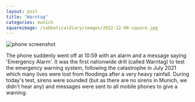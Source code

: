 ```yaml
---
layout: post
title: "Warntag"
categories: munich
squareimage: /sabbaticaldiary/images/2022-12-08-square.jpg
---
```

<img src="/sabbaticaldiary/images/2022-12-08.jpg" alt="phone screenshot" class="center">

The phone suddenly went off at 10:59 with an alarm and a message saying 'Emergency Alarm'. It was the first nationwide drill (called Warntag) to test the emergency warning system, following the catastrophe in July 2021 which many lives were lost from floodings after a very heavy rainfall. During today's test, sirens were sounded (but as there are no sirens in Munich, we didn't hear any) and messages were sent to all mobile phones to give a warning.